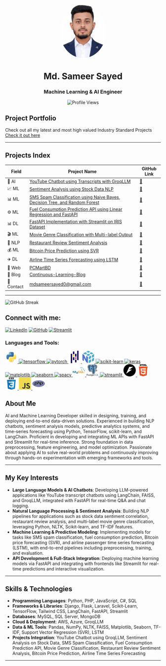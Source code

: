 <p align="center">
  <img src="sameer-sayed.jpg" alt="Md. Sameer Sayed" width="150" style="border-radius: 50%;" />
</p>

<h1 align="center">Md. Sameer Sayed</h1>
<h3 align="center">Machine Learning & AI Engineer</h3>

<p align="center">
  <img src="https://komarev.com/ghpvc/?username=sameer-at-git&label=Profile%20views&color=0e75b6&style=flat" alt="Profile Views" />
</p>

## Project Portfolio

Check out all my latest and most high valued Industry Standard Projects [Check it out here](https://sameer-at-git.github.io/sameer-sayed-portfolio/)

---

## Projects Index

| **Field** | **Project Name**                                                                                                                                                                 | **GitHub Link**                                                                                         |
| --------------- | -------------------------------------------------------------------------------------------------------------------------------------------------------------------------------------- | ------------------------------------------------------------------------------------------------------------- |
| 🤖 AI           | [YouTube Chatbot using Transcripts with GroqLLM](https://github.com/sameer-at-git/YouTube-Chatbot-using-Transcripts-with-GroqLLM)                                                         | [🔗](https://github.com/sameer-at-git/YouTube-Chatbot-using-Transcripts-with-GroqLLM)                            |
| 📈 ML           | [Sentiment Analysis using Stock Data NLP](https://github.com/sameer-at-git/Sentiment-Analysis-using-Stock-Data-NLP)                                                                       | [🔗](https://github.com/sameer-at-git/Sentiment-Analysis-using-Stock-Data-NLP)                                   |
| 📊 ML           | [SMS Spam Classification using Naive Bayes, Decision Tree, and Random Forest](https://github.com/sameer-at-git/SMS-Spam-Classification-using-Naive-Bayes-Decision-Tree-and-Random-Forest) | [🔗](https://github.com/sameer-at-git/SMS-Spam-Classification-using-Naive-Bayes-Decision-Tree-and-Random-Forest) |
| ⚙️ ML         | [Fuel Consumption Prediction API using Linear Regression and FastAPI](https://github.com/sameer-at-git/Fuel-Consumption-Prediction-API-using-Linear-Regression-and-FastAPI)               | [🔗](https://github.com/sameer-at-git/Fuel-Consumption-Prediction-API-using-Linear-Regression-and-FastAPI)       |
| 📊 DL           | [FastAPI Implementation with Streamlit on IRIS Dataset](https://github.com/sameer-at-git/FastAPI-Implementation-with-Streamlit-on-IRIS-Dataset)                                           | [🔗](https://github.com/sameer-at-git/FastAPI-Implementation-with-Streamlit-on-IRIS-Dataset)                     |
| 🎬 ML           | [Movie Genre Classification with Multi-label Output](https://github.com/sameer-at-git/Movie-Genre-Classification-with-Multi-label-Output)                                                 | [🔗](https://github.com/sameer-at-git/Movie-Genre-Classification-with-Multi-label-Output)                        |
| 📝 NLP          | [Restaurant Review Sentiment Analysis](https://github.com/sameer-at-git/Restaurant-Review-Sentiment-Analysis)                                                                             | [🔗](https://github.com/sameer-at-git/Restaurant-Review-Sentiment-Analysis)                                      |
| 💰 ML           | [Bitcoin Price Prediction using SVR](https://github.com/sameer-at-git/Bitcoin-Price-Prediction-using-SVR)                                                                                 | [🔗](https://github.com/sameer-at-git/Bitcoin-Price-Prediction-using-SVR)                                        |
| ✈️ DL         | [Airline Time Series Forecasting using LSTM](https://github.com/sameer-at-git/Airline-Time-Series-Forecasting-using-LSTM)                                                                 | [🔗](https://github.com/sameer-at-git/Airline-Time-Series-Forecasting-using-LSTM)                                |
| 🛒 Web          | [PCMartBD](https://github.com/sameer-at-git/PCMartBD)                                                                                                                                     | [🔗](https://github.com/sameer-at-git/PCMartBD)                                                                  |
| 📝 Blog         | [Continuous-Learning-Blog](https://github.com/sameer-at-git/Continuous-Learning-Blog)                                                                                                     | [🔗](https://github.com/sameer-at-git/Continuous-Learning-Blog)                                                  |
| 📧 Contact      | [mdsameersayed0@gmail.com](mailto:mdsameersayed0@gmail.com)                                                                                                                               | [📧](mailto:mdsameersayed0@gmail.com)                                                                            |

---

![GitHub Streak](https://github-readme-streak-stats.herokuapp.com?user=sameer-at-git&theme=dark)

## Connect with me:

[![LinkedIn](https://img.shields.io/badge/LinkedIn-blue?style=flat&logo=linkedin&logoColor=white)](https://linkedin.com/in/sameer-0-sayed) [![GitHub](https://img.shields.io/badge/GitHub-black?style=flat&logo=github&logoColor=white)](https://github.com/sameer-at-git) [![Streamlit](https://img.shields.io/badge/Streamlit-FF4B4B?style=flat&logo=streamlit&logoColor=white)](https://share.streamlit.io/user/sameer-at-git)

<h3 align="left">Languages and Tools:</h3>
<p align="left">
  <a href="https://www.python.org" target="_blank" rel="noreferrer">
    <img src="https://raw.githubusercontent.com/devicons/devicon/master/icons/python/python-original.svg" alt="python" width="40" height="40"/> </a>
  <a href="https://www.tensorflow.org/" target="_blank" rel="noreferrer">
    <img src="https://www.vectorlogo.zone/logos/tensorflow/tensorflow-icon.svg" alt="tensorflow" width="40" height="40"/> </a>
  <a href="https://pytorch.org/" target="_blank" rel="noreferrer">
    <img src="https://www.vectorlogo.zone/logos/pytorch/pytorch-icon.svg" alt="pytorch" width="40" height="40"/> </a>
  <a href="https://pandas.pydata.org/" target="_blank" rel="noreferrer">
    <img src="https://raw.githubusercontent.com/devicons/devicon/master/icons/pandas/pandas-original.svg" alt="pandas" width="40" height="40"/> </a>
  <a href="https://numpy.org/" target="_blank" rel="noreferrer">
    <img src="https://raw.githubusercontent.com/devicons/devicon/master/icons/numpy/numpy-original.svg" alt="numpy" width="40" height="40"/> </a>
  <a href="https://scikit-learn.org/" target="_blank" rel="noreferrer">
    <img src="https://upload.wikimedia.org/wikipedia/commons/0/05/Scikit_learn_logo_small.svg" alt="scikit-learn" width="40" height="40"/> </a>
  <a href="https://keras.io/" target="_blank" rel="noreferrer">
    <img src="https://upload.wikimedia.org/wikipedia/commons/a/ae/Keras_logo.svg" alt="keras" width="40" height="40"/> </a>
  <a href="https://matplotlib.org/" target="_blank" rel="noreferrer">
    <img src="https://upload.wikimedia.org/wikipedia/commons/8/84/Matplotlib_icon.svg" alt="matplotlib" width="40" height="40"/> </a>
  <a href="https://seaborn.pydata.org/" target="_blank" rel="noreferrer">
    <img src="https://seaborn.pydata.org/_images/logo-mark-lightbg.svg" alt="seaborn" width="40" height="40"/> </a>
  <a href="https://spacy.io/" target="_blank" rel="noreferrer">
  <a href="https://spacy.io/" target="_blank" rel="noreferrer">
    <img src="https://raw.githubusercontent.com/explosion/spaCy/master/website/src/images/logo.svg" alt="spacy" width="40" height="40"/> </a>
  <a href="https://www.mysql.com/" target="_blank" rel="noreferrer">
    <img src="https://raw.githubusercontent.com/devicons/devicon/master/icons/mysql/mysql-original-wordmark.svg" alt="mysql" width="40" height="40"/> </a>
  <a href="https://www.postgresql.org/" target="_blank" rel="noreferrer">
    <img src="https://raw.githubusercontent.com/devicons/devicon/master/icons/postgresql/postgresql-original-wordmark.svg" alt="postgresql" width="40" height="40"/> </a>
  <a href="https://streamlit.io/" target="_blank" rel="noreferrer">
    <img src="https://streamlit.io/images/brand/streamlit-mark-color.png" alt="streamlit" width="40" height="40"/> </a>
  <a href="https://fastapi.tiangolo.com/" target="_blank" rel="noreferrer">
    <img src="https://raw.githubusercontent.com/simple-icons/simple-icons/develop/icons/fastapi.svg" alt="fastapi" width="40" height="40"/> </a>
  <a href="https://www.w3.org/html/" target="_blank" rel="noreferrer">
    <img src="https://raw.githubusercontent.com/devicons/devicon/master/icons/html5/html5-original-wordmark.svg" alt="html5" width="40" height="40"/> </a>
  <a href="https://www.w3schools.com/css/" target="_blank" rel="noreferrer">
    <img src="https://raw.githubusercontent.com/devicons/devicon/master/icons/css3/css3-original-wordmark.svg" alt="css3" width="40" height="40"/> </a>
  <a href="https://developer.mozilla.org/en-US/docs/Web/JavaScript" target="_blank" rel="noreferrer">
    <img src="https://raw.githubusercontent.com/devicons/devicon/master/icons/javascript/javascript-original.svg" alt="javascript" width="40" height="40"/> </a>
  <a href="https://www.php.net/" target="_blank" rel="noreferrer">
    <img src="https://raw.githubusercontent.com/devicons/devicon/master/icons/php/php-original.svg" alt="php" width="40" height="40"/> </a>
</p>

## About Me

AI and Machine Learning Developer skilled in designing, training, and deploying end-to-end data-driven solutions. Experienced in building NLP chatbots, sentiment analysis models, predictive analytics systems, and time-series forecasting using Python, TensorFlow, scikit-learn, and LangChain. Proficient in developing and integrating ML APIs with FastAPI and Streamlit for real-time inference. Strong foundation in data preprocessing, feature engineering, and model optimization. Passionate about applying AI to solve real-world problems and continuously improving through hands-on experimentation with emerging frameworks and tools.

---

## My Key Interests

- **Large Language Models & AI Chatbots**: Developing LLM-powered applications like YouTube transcript chatbots using LangChain, FAISS, and GroqLLM, integrated with FastAPI for real-time Q&A and chat logging.
- **Natural Language Processing & Sentiment Analysis**: Building NLP pipelines for applications such as stock data sentiment correlation, restaurant review analysis, and multi-label movie genre classification, leveraging Python, NLTK, Scikit-learn, and TF-IDF features.
- **Machine Learning & Predictive Modeling**: Implementing models for tasks like SMS spam classification, fuel consumption prediction, Bitcoin price forecasting (SVR), and airline passenger time series forecasting (LSTM), with end-to-end pipelines including preprocessing, training, and evaluation.
- **API Development & Full-Stack Integration**: Deploying machine learning models via FastAPI and integrating with frontends like Streamlit for real-time predictions and interactive visualization.

---

## Skills & Technologies

- **Programming Languages**: Python, PHP, JavaScript, C#, SQL
- **Frameworks & Libraries**: Django, Flask, Laravel, Scikit-Learn, TensorFlow, Tailwind CSS, LangChain, FastAPI, Streamlit
- **Databases**: MySQL, SQL Server, MongoDB
- **Cloud & Deployment**: AWS, Azure, GroqLLM
- **Data & ML Tools**: Pandas, NumPy, NLTK, FAISS, Matplotlib, Seaborn, TF-IDF, Support Vector Regression (SVR), LSTM
- **Projects Integration**: YouTube Chatbot using GroqLLM, Sentiment Analysis on Stock Data, SMS Spam Classification, Fuel Consumption Prediction API, Movie Genre Classification, Restaurant Review Sentiment Analysis, Bitcoin Price Prediction, Airline Time Series Forecasting

---
